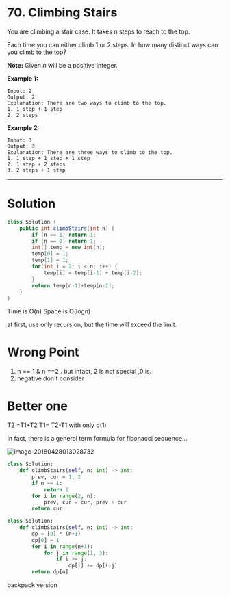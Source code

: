 # 70. Climbing Stairs

You are climbing a stair case. It takes *n* steps to reach to the top.

Each time you can either climb 1 or 2 steps. In how many distinct ways can you climb to the top?

**Note:** Given *n* will be a positive integer.

**Example 1:**

```
Input: 2
Output: 2
Explanation: There are two ways to climb to the top.
1. 1 step + 1 step
2. 2 steps
```

**Example 2:**

```
Input: 3
Output: 3
Explanation: There are three ways to climb to the top.
1. 1 step + 1 step + 1 step
2. 1 step + 2 steps
3. 2 steps + 1 step
```

------

# Solution

```Java
class Solution {
    public int climbStairs(int n) {
        if (n == 1) return 1;
        if (n == 0) return 1;
        int[] temp = new int[n];
        temp[0] = 1;
        temp[1] = 1;
        for(int i = 2; i < n; i++) {
            temp[i] = temp[i-1] + temp[i-2];
        }   
        return temp[n-1]+temp[n-2];
    }
}
```

Time is O(n) Space is O(logn)

at first, use only recursion, but the time will exceed the limit.

# Wrong Point

1. n == 1 & n ==2 . but infact, 2 is not special ,0 is.
2. negative don't consider

# Better one

T2 =T1+T2 T1= T2-T1 with only o(1)



In fact, there is a general term formula for fibonacci sequence…

![image-20180428013028732](/var/folders/63/zm8_93tj3cn299thnlq4w7m80000gn/T/abnerworks.Typora/image-20180428013028732.png)


```python
class Solution:
    def climbStairs(self, n: int) -> int:
        prev, cur = 1, 2
        if n == 1:
            return 1
        for i in range(2, n):
            prev, cur = cur, prev + cur
        return cur
```


```python
class Solution:
    def climbStairs(self, n: int) -> int:
        dp = [0] * (n+1)
        dp[0] = 1
        for i in range(n+1):
            for j in range(1, 3):
                if i >= j:
                    dp[i] += dp[i-j]
        return dp[n]
```
backpack version